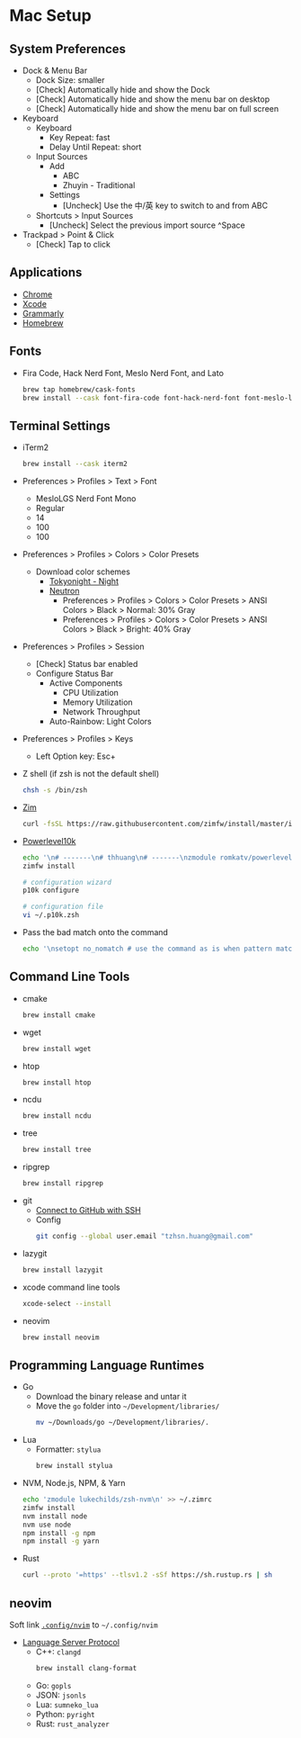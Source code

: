 # Mac Setup

## System Preferences

- Dock & Menu Bar
  - Dock Size: smaller
  - [Check] Automatically hide and show the Dock
  - [Check] Automatically hide and show the menu bar on desktop
  - [Check] Automatically hide and show the menu bar on full screen
- Keyboard
  - Keyboard
    - Key Repeat: fast
    - Delay Until Repeat: short
  - Input Sources
    - Add
      - ABC
      - Zhuyin - Traditional
    - Settings
      - [Uncheck] Use the 中/英 key to switch to and from ABC
  - Shortcuts > Input Sources
    - [Uncheck] Select the previous import source ^Space
- Trackpad > Point & Click
  - [Check] Tap to click

## Applications

- [Chrome](https://www.google.com/chrome)
- [Xcode](https://apps.apple.com/tw/app/xcode/id497799835)
- [Grammarly](https://app.grammarly.com/apps)
- [Homebrew](https://brew.sh/)

## Fonts

- Fira Code, Hack Nerd Font, Meslo Nerd Font, and Lato
  ```sh
  brew tap homebrew/cask-fonts
  brew install --cask font-fira-code font-hack-nerd-font font-meslo-lg-nerd-font font-lato
  ```

## Terminal Settings

- iTerm2
  ```sh
  brew install --cask iterm2
  ```
- Preferences > Profiles > Text > Font
  - MesloLGS Nerd Font Mono
  - Regular
  - 14
  - 100
  - 100
- Preferences > Profiles > Colors > Color Presets
  - Download color schemes
    - [Tokyonight - Night](misc/tokyonight-night.itermcolors)
    - [Neutron](https://github.com/mbadolato/iTerm2-Color-Schemes/blob/master/schemes/Neutron.itermcolors)
      - Preferences > Profiles > Colors > Color Presets > ANSI Colors > Black > Normal: 30% Gray
      - Preferences > Profiles > Colors > Color Presets > ANSI Colors > Black > Bright: 40% Gray
- Preferences > Profiles > Session
  - [Check] Status bar enabled
  - Configure Status Bar
    - Active Components
      - CPU Utilization
      - Memory Utilization
      - Network Throughput
    - Auto-Rainbow: Light Colors
- Preferences > Profiles > Keys
  - Left Option key: Esc+
- Z shell (if zsh is not the default shell)
  ```sh
  chsh -s /bin/zsh
  ```
- [Zim](https://github.com/zimfw/zimfw)
  ```sh
  curl -fsSL https://raw.githubusercontent.com/zimfw/install/master/install.zsh | zsh
  ```
- [Powerlevel10k](https://github.com/romkatv/powerlevel10k)

  ```sh
  echo '\n# -------\n# thhuang\n# -------\nzmodule romkatv/powerlevel10k --use degit\n' >> ~/.zimrc
  zimfw install

  # configuration wizard
  p10k configure

  # configuration file
  vi ~/.p10k.zsh
  ```

- Pass the bad match onto the command
  ```sh
  echo '\nsetopt no_nomatch # use the command as is when pattern matching fails' >> ~/.zshrc
  ```

## Command Line Tools

- cmake
  ```sh
  brew install cmake
  ```
- wget
  ```sh
  brew install wget
  ```
- htop
  ```sh
  brew install htop
  ```
- ncdu
  ```sh
  brew install ncdu
  ```
- tree
  ```sh
  brew install tree
  ```
- ripgrep
  ```sh
  brew install ripgrep
  ```
- git
  - [Connect to GitHub with SSH](https://docs.github.com/en/authentication/connecting-to-github-with-ssh)
  - Config
    ```sh
    git config --global user.email "tzhsn.huang@gmail.com"
    ```
- lazygit
  ```sh
  brew install lazygit
  ```
- xcode command line tools
  ```sh
  xcode-select --install
  ```
- neovim
  ```sh
  brew install neovim
  ```

## Programming Language Runtimes

- Go
  - Download the binary release and untar it
  - Move the `go` folder into `~/Development/libraries/`
    ```sh
    mv ~/Downloads/go ~/Development/libraries/.
    ```
- Lua
  - Formatter: `stylua`
    ```sh
    brew install stylua
    ```
- NVM, Node.js, NPM, & Yarn
  <!-- ```sh -->
  <!-- brew install node -->
  <!-- npm install -g npm -->
  <!-- npm install -g yarn -->
  <!-- ``` -->
  ```sh
  echo 'zmodule lukechilds/zsh-nvm\n' >> ~/.zimrc
  zimfw install
  nvm install node
  nvm use node
  npm install -g npm
  npm install -g yarn
  ```
- Rust
  ```sh
  curl --proto '=https' --tlsv1.2 -sSf https://sh.rustup.rs | sh
  ```

## neovim

Soft link [`.config/nvim`](.config/nvim) to `~/.config/nvim`

- [Language Server Protocol](https://github.com/williamboman/nvim-lsp-installer)
  - C++: `clangd`
    ```sh
    brew install clang-format
    ```
  - Go: `gopls`
  - JSON: `jsonls`
  - Lua: `sumneko_lua`
  - Python: `pyright`
  - Rust: `rust_analyzer`
